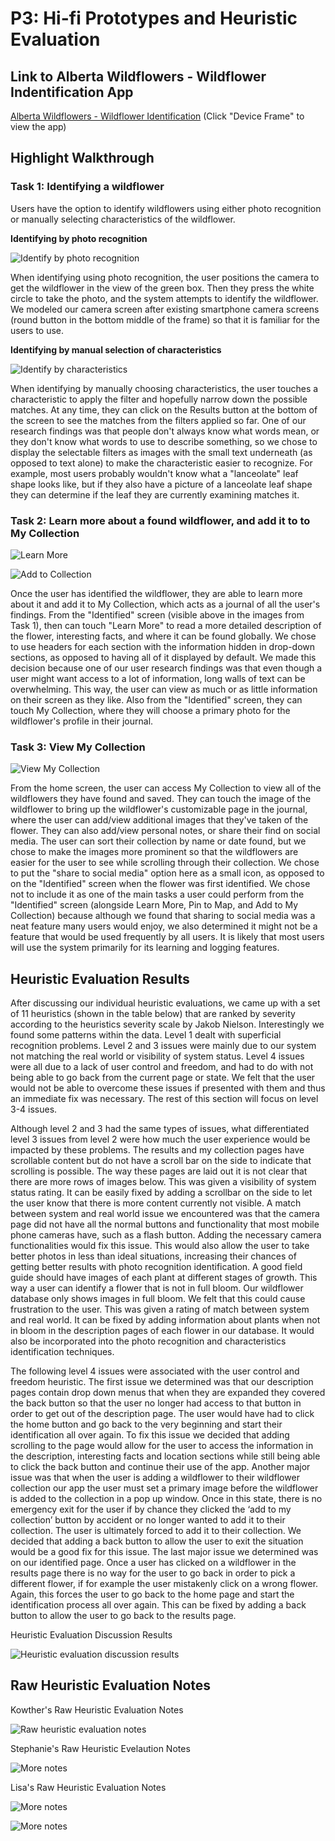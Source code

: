 

# P3: Hi-fi Prototypes and Heuristic Evaluation

## Link to Alberta Wildflowers - Wildflower Indentification App

[Alberta Wildflowers - Wildflower Identification](http://j9ji3r.axshare.com/#g=1&p=app_content) (Click "Device Frame" to view the app)

## Highlight Walkthrough
### Task 1: Identifying a wildflower
Users have the option to identify wildflowers using either photo recognition or manually selecting characteristics of the wildflower.

**Identifying by photo recognition**

![](https://kowther.github.io/FieldGuide-481/takephoto.gif "Identify by photo recognition")

When identifying using photo recognition, the user positions the camera to get the wildflower in the view of the green box. Then they press the white circle to take the photo, and the system attempts to identify the wildflower. We modeled our camera screen after existing smartphone camera screens (round button in the bottom middle of the frame) so that it is familiar for the users to use.



**Identifying by manual selection of characteristics**

![](https://kowther.github.io/FieldGuide-481/characteristics.gif "Identify by characteristics")

When identifying by manually choosing characteristics, the user touches a characteristic to apply the filter and hopefully narrow down the possible matches. At any time, they can click on the Results button at the bottom of the screen to see the matches from the filters applied so far. One of our research findings was that people don't always know what words mean, or they don't know what words to use to describe something, so we chose to display the selectable filters as images with the small text underneath (as opposed to text alone) to make the characteristic easier to recognize. For example, most users probably wouldn't know what a "lanceolate" leaf shape looks like, but if they also have a picture of a lanceolate leaf shape they can determine if the leaf they are currently examining matches it.

### Task 2: Learn more about a found wildflower, and add it to to My Collection

![](https://kowther.github.io/FieldGuide-481/learnmore.gif "Learn More")

![](https://kowther.github.io/FieldGuide-481/addtocollection.gif "Add to Collection")

Once the user has identified the wildflower, they are able to learn more about it and add it to My Collection, which acts as a journal of all the user's findings. From the "Identified" screen (visible above in the images from Task 1), then can touch "Learn More" to read a more detailed description of the flower, interesting facts, and where it can be found globally. We chose to use headers for each section with the information hidden in drop-down sections, as opposed to having all of it displayed by default. We made this decision because one of our user research findings was that even though a user might want access to a lot of information, long walls of text can be overwhelming. This way, the user can view as much or as little information on their screen as they like. Also from the "Identified" screen, they can touch My Collection, where they will choose a primary photo for the wildflower's profile in their journal.


### Task 3: View My Collection

![](https://kowther.github.io/FieldGuide-481/collection.gif "View My Collection")

From the home screen, the user can access My Collection to view all of the wildflowers they have found and saved. They can touch the image of the wildflower to bring up the wildflower's customizable page in the journal, where the user can add/view additional images that they've taken of the flower. They can also add/view personal notes, or share their find on social media. The user can sort their collection by name or date found, but we chose to make the images more prominent so that the wildflowers are easier for the user to see while scrolling through their collection. We chose to put the "share to social media" option here as a small icon, as opposed to on the "Identified" screen when the flower was first identified. We chose not to include it as one of the main tasks a user could perform from the "Identified" screen (alongside Learn More, Pin to Map, and Add to My Collection) because although we found that sharing to social media was a neat feature many users would enjoy, we also determined it might not be a feature that would be used frequently by all users. It is likely that most users will use the system primarily for its learning and logging features.

## Heuristic Evaluation Results

After discussing our individual heuristic evaluations, we came up with a set of 11 heuristics (shown in the table below) that are ranked by severity according to the heuristics severity scale by Jakob Nielson. Interestingly we found some patterns within the data. Level 1 dealt with superficial recognition problems. Level 2 and 3 issues were mainly due to our system not matching the real world or visibility of system status. Level 4 issues were all due to a lack of user control and freedom, and had to do with not being able to go back from the current page or state. We felt that the user would not be able to overcome these issues if presented with them and thus an immediate fix was necessary. The rest of this section will focus on level 3-4 issues.

Although level 2 and 3 had the same types of issues, what differentiated level 3 issues from level 2 were how much the user experience would be impacted by these problems. The results and my collection pages have scrollable content but do not have a scroll bar on the side to indicate that scrolling is possible. The way these pages are laid out it is not clear that there are more rows of images below. This was given a visibility of system status rating. It can be easily fixed by adding a scrollbar on the side to let the user know that there is more content currently not visible. A match between system and real world issue we encountered was that the camera page did not have all the normal buttons and functionality that most mobile phone cameras have, such as a flash button. Adding the necessary camera functionalities would fix this issue. This would also allow the user to take better photos in less than ideal situations, increasing their chances of getting better results with photo recognition identification. A good field guide should have images of each plant at different stages of growth. This way a user can identify a flower that is not in full bloom. Our wildflower database only shows images in full bloom. We felt that this could cause frustration to the user. This was given a rating of match between system and real world. It can be fixed by adding information about plants when not in bloom in the description pages of each flower in our database. It would also be incorporated into the photo recognition and characteristics identification techniques.  

The following level 4 issues were associated with the user control and freedom heuristic. The first issue we determined was that our description pages contain drop down menus that when they are expanded they covered the back button so that the user no longer had access to that button in order to get out of the description page. The user would have had to click the home button and go back to the very beginning and start their identification all over again. To fix this issue we decided that adding scrolling to the page would allow for the user to access the information in the description, interesting facts and location sections while still being able to click the back button and continue their use of the app. Another major issue was that when the user is adding a wildflower to their wildflower collection our app the user must set a primary image before the wildflower is added to the collection in a pop up window. Once in this state, there is no emergency exit for the user if by chance they clicked the ‘add to my collection’ button by accident or no longer wanted to add it to their collection. The user is ultimately forced to add it to their collection. We decided that adding a back button to allow the user to exit the situation would be a good fix for this issue. The last major issue we determined was on our identified page. Once a user has clicked on a wildflower in the results page there is no way for the user to go back in order to pick a different flower, if for example the user mistakenly click on a wrong flower. Again, this forces the user to go back to the home page and start the identification process all over again. This can be fixed by adding a back button to allow the user to go back to the results page. 

Heuristic Evaluation Discussion Results

![](https://kowther.github.io/FieldGuide-481/heuristics_discussion_resuts.png "Heuristic evaluation discussion results")

## Raw Heuristic Evaluation Notes

Kowther's Raw Heuristic Evaluation Notes

![](https://kowther.github.io/FieldGuide-481/HeuristicAnalysis_Kowther.jpg "Raw heuristic evaluation notes")

Stephanie's Raw Heuristic Evelaution Notes

![](https://kowther.github.io/FieldGuide-481/HeuristicAnalysis_Stephanie.jpg "More notes")

Lisa's Raw Heuristic Evaluation Notes

![](https://kowther.github.io/FieldGuide-481/HeuristicAnalysis_Lisa.JPG "More notes")

![](https://kowther.github.io/FieldGuide-481/HeuristicAnalysis_Lisa2.JPG "More notes")





